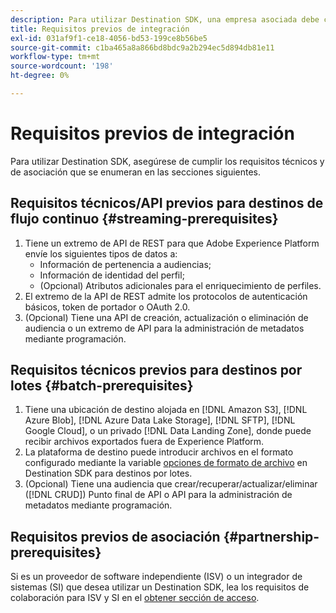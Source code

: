 ```yaml
---
description: Para utilizar Destination SDK, una empresa asociada debe cumplir los requisitos previos enumerados en este documento.
title: Requisitos previos de integración
exl-id: 031af9f1-ce18-4056-bd53-199ce8b56be5
source-git-commit: c1ba465a8a866bd8bdc9a2b294ec5d894db81e11
workflow-type: tm+mt
source-wordcount: '198'
ht-degree: 0%

---
```


# Requisitos previos de integración

Para utilizar Destination SDK, asegúrese de cumplir los requisitos técnicos y de asociación que se enumeran en las secciones siguientes.

## Requisitos técnicos/API previos para destinos de flujo continuo {#streaming-prerequisites}

1. Tiene un extremo de API de REST para que Adobe Experience Platform envíe los siguientes tipos de datos a:
   * Información de pertenencia a audiencias;
   * Información de identidad del perfil;
   * (Opcional) Atributos adicionales para el enriquecimiento de perfiles.
2. El extremo de la API de REST admite los protocolos de autenticación básicos, token de portador o OAuth 2.0.
3. (Opcional) Tiene una API de creación, actualización o eliminación de audiencia o un extremo de API para la administración de metadatos mediante programación.

## Requisitos técnicos previos para destinos por lotes {#batch-prerequisites}

1. Tiene una ubicación de destino alojada en [!DNL Amazon S3], [!DNL Azure Blob], [!DNL Azure Data Lake Storage], [!DNL SFTP], [!DNL Google Cloud], o un privado [!DNL Data Landing Zone], donde puede recibir archivos exportados fuera de Experience Platform.
2. La plataforma de destino puede introducir archivos en el formato configurado mediante la variable [opciones de formato de archivo](functionality/destination-server/file-formatting.md) en Destination SDK para destinos por lotes.
3. (Opcional) Tiene una audiencia que crear/recuperar/actualizar/eliminar ([!DNL CRUD]) Punto final de API o API para la administración de metadatos mediante programación.

## Requisitos previos de asociación {#partnership-prerequisites}

Si es un proveedor de software independiente (ISV) o un integrador de sistemas (SI) que desea utilizar un Destination SDK, lea los requisitos de colaboración para ISV y SI en el [obtener sección de acceso](overview.md#get-access).
